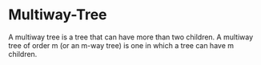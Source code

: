 # Multiway-Tree
 A multiway tree is a tree that can have more than two children. A multiway tree of order m (or an m-way tree) is one in which a tree can have m children.
